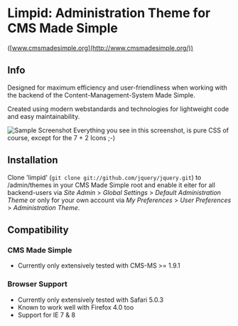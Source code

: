 # Limpid: Administration Theme for CMS Made Simple
([www.cmsmadesimple.org](http://www.cmsmadesimple.org/))

## Info

Designed for maximum efficiency and user-friendliness when working with the backend of the Content-Management-System Made Simple.

Created using modern webstandards and technologies for lightweight code and easy maintainability.

![Sample Screenshot](http://stuff.imeos.com/limpid.png)
Everything you see in this screenshot, is pure CSS of course, except for the 7 + 2 Icons ;-)

## Installation

Clone 'limpid' (`git clone git://github.com/jquery/jquery.git`) to /admin/themes in your CMS Made Simple root and enable it eiter for all backend-users via *Site Admin* > *Global Settings* > *Default Administration Theme* or only for your own account via *My Preferences* > *User Preferences* > *Administration Theme*.

## Compatibility

### CMS Made Simple

- Currently only extensively tested with CMS-MS >= 1.9.1

### Browser Support

- Currently only extensively tested with Safari 5.0.3
- Known to work well with Firefox 4.0 too
- Support for IE 7 & 8
